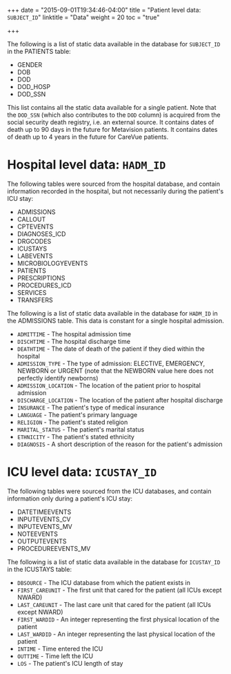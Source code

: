 +++
date = "2015-09-01T19:34:46-04:00"
title = "Patient level data: `SUBJECT_ID`"
linktitle = "Data"
weight = 20
toc = "true"

+++

The following is a list of static data available in the database for `SUBJECT_ID` in the PATIENTS table:

* GENDER
* DOB
* DOD
* DOD_HOSP
* DOD_SSN

This list contains all the static data available for a single patient.
Note that the `DOD_SSN` (which also contributes to the `DOD` column) is acquired from the social security death registry, i.e. an external source. It contains dates of death up to 90 days in the future for Metavision patients. It contains dates of death up to 4 years in the future for CareVue patients.

# Hospital level data: `HADM_ID`

The following tables were sourced from the hospital database, and contain information recorded in the hospital, but not necessarily during the patient's ICU stay:

* ADMISSIONS
* CALLOUT
* CPTEVENTS
* DIAGNOSES_ICD
* DRGCODES
* ICUSTAYS
* LABEVENTS
* MICROBIOLOGYEVENTS
* PATIENTS
* PRESCRIPTIONS
* PROCEDURES_ICD
* SERVICES
* TRANSFERS

The following is a list of static data available in the database for `HADM_ID` in the ADMISSIONS table. This data is constant for a single hospital admission.

* `ADMITTIME` - The hospital admission time
* `DISCHTIME` - The hospital discharge time
* `DEATHTIME` - The date of death of the patient if they died within the hospital
* `ADMISSION_TYPE` - The type of admission: ELECTIVE, EMERGENCY, NEWBORN or URGENT (note that the NEWBORN value here does not perfectly identify newborns)
* `ADMISSION_LOCATION` - The location of the patient prior to hospital admission
* `DISCHARGE_LOCATION` - The location of the patient after hospital discharge
* `INSURANCE` - The patient's type of medical insurance
* `LANGUAGE` - The patient's primary language
* `RELIGION` - The patient's stated religion
* `MARITAL_STATUS` - The patient's marital status
* `ETHNICITY` - The patient's stated ethnicity
* `DIAGNOSIS` - A short description of the reason for the patient's admission

# ICU level data: `ICUSTAY_ID`

The following tables were sourced from the ICU databases, and contain information only during a patient's ICU stay:

* DATETIMEEVENTS
* INPUTEVENTS_CV
* INPUTEVENTS_MV
* NOTEEVENTS
* OUTPUTEVENTS
* PROCEDUREEVENTS_MV

The following is a list of static data available in the database for `ICUSTAY_ID` in the ICUSTAYS table:

* `DBSOURCE` - The ICU database from which the patient exists in
* `FIRST_CAREUNIT` - The first unit that cared for the patient (all ICUs except NWARD)
* `LAST_CAREUNIT` - The last care unit that cared for the patient (all ICUs except NWARD)
* `FIRST_WARDID` - An integer representing the first physical location of the patient
* `LAST_WARDID` - An integer representing the last physical location of the patient
* `INTIME` - Time entered the ICU
* `OUTTIME` - Time left the ICU
* `LOS` - The patient's ICU length of stay

<!--

# Types of data in the database

Data within MIMIC were recorded during routine clinical care and *not* explicitly for the purpose of retrospective data analysis. This is a key point to keep in mind when analyzing the data.

There are two types of data in the database: static data and dynamic data. Static data is recorded once for a given identifier. An example of static data is the `DOB` column in the PATIENTS table. Each patient has only one date of birth, which does not change over time and is not recorded with an associated timestamp. An example of dynamic data is a patient's blood pressure, which is periodically measured during a hospital stay. This distinction between static data and dynamic data is merely a helpful conceptual construct: there is *no* strict technical distinction between date of birth and heart rate. However, static data tends to not have an associated `ITEMID` (as there is no need to repeatedly record values for static data), whereas dynamic data have an `ITEMID` to facilitate efficient storage of repeated measurements.

# Static data

# Manual input of data

Not all data in the ICU is recorded automatically by monitors and synchronized with the database. For example the Glasgow Coma Scale, a measurement of neurological dysfunction, requires interaction and observation with the patient by a member of the clinical staff. These observations must be manually recorded in the database. Typical workflow for data of this type is to record the observation on paper, and later transcribe a batch of data to the database. Again, the data would appear with a `CHARTTIME` corresponding to the hour of the measurement, and data entered contemporaneously would share the same `STORETIME`.

-->
